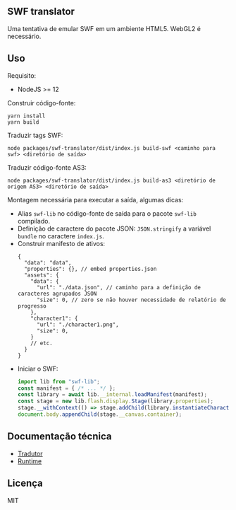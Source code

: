 SWF translator
--------------

Uma tentativa de emular SWF em um ambiente HTML5. WebGL2 é necessário.

## Uso

Requisito:
- NodeJS >= 12

Construir código-fonte:
```
yarn install
yarn build
```

Traduzir tags SWF:
```
node packages/swf-translator/dist/index.js build-swf <caminho para swf> <diretório de saída>
```

Traduzir código-fonte AS3:
```
node packages/swf-translator/dist/index.js build-as3 <diretório de origem AS3> <diretório de saída>
```

Montagem necessária para executar a saída, algumas dicas:
- Alias ​​`swf-lib` no código-fonte de saída para o pacote `swf-lib` compilado.
- Definição de caractere do pacote JSON: `JSON.stringify` a variável `bundle` no caractere `index.js`.
- Construir manifesto de ativos:
  ```json5
  {
    "data": "data",
    "properties": {}, // embed properties.json
    "assets": {
      "data": {
        "url": "./data.json", // caminho para a definição de caracteres agrupados JSON
        "size": 0, // zero se não houver necessidade de relatório de progresso
      },
      "character1": {
        "url": "./character1.png",
        "size": 0,
      }
      // etc.
    }
  }
  ```
- Iniciar o SWF:
  ```js
  import lib from "swf-lib";
  const manifest = { /* ... */ };
  const library = await lib.__internal.loadManifest(manifest);
  const stage = new lib.flash.display.Stage(library.properties);
  stage.__withContext(() => stage.addChild(library.instantiateCharacter(0)))();
  document.body.appendChild(stage.__canvas.container);
  ```

## Documentação técnica
- [Tradutor](./docs/translator.md)
- [Runtime](./docs/runtime.md)

## Licença
MIT
